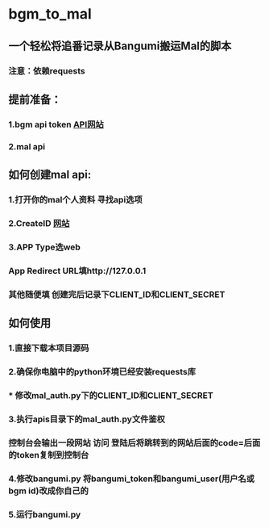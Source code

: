 # bgm_to_mal
## 一个轻松将追番记录从Bangumi搬运Mal的脚本
### **注意：依赖requests**

## 提前准备：
### 1.bgm api token [API网站](https://next.bgm.tv/demo/access-token)
### 2.mal api
## 如何创建mal api:
### 1.打开你的mal个人资料 寻找api选项 
### 2.CreateID [网站](https://myanimelist.net/apiconfig/create)
### 3.APP Type选web 
### App Redirect URL填http://127.0.0.1
### 其他随便填 创建完后记录下CLIENT_ID和CLIENT_SECRET

## 如何使用
### 1.直接下载本项目源码
### 2.确保你电脑中的python环境已经安装requests库
### * 修改mal_auth.py下的CLIENT_ID和CLIENT_SECRET
### 3.执行apis目录下的mal_auth.py文件鉴权
### 控制台会输出一段网站 访问 登陆后将跳转到的网站后面的code=后面的token复制到控制台
### 4.修改bangumi.py 将bangumi_token和bangumi_user(用户名或bgm id)改成你自己的
### 5.运行bangumi.py